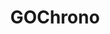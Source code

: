 ---
layout: post
title: GOChrono
lien: https://github.com/DegrangeM/GOChrono
description: >-
  GOChrono est un chronomètre pour le passage du Grand Oral disponible sous la forme d'une page web.
image: >-
  https://user-images.githubusercontent.com/53106394/165129622-2260f9eb-1972-4be3-97ae-37e2696dcea1.png
category: Outil en ligne
tags:
  - OutilEnLigne
  - GrandOral
---